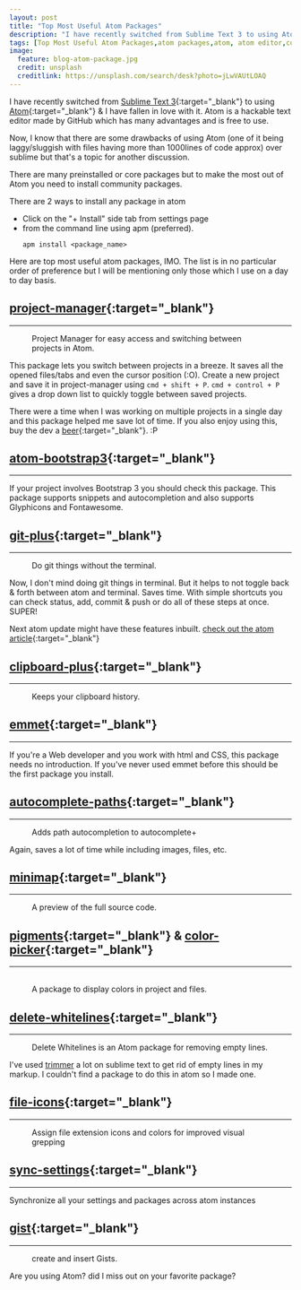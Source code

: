 ```yaml
---
layout: post
title: "Top Most Useful Atom Packages"
description: "I have recently switched from Sublime Text 3 to using Atom & I have fallen in love with it. Atom is a hackable text editor made by GitHub which has many advantages and is free to use."
tags: [Top Most Useful Atom Packages,atom packages,atom, atom editor,code editor,editor,packages]
image:
  feature: blog-atom-package.jpg
  credit: unsplash
  creditlink: https://unsplash.com/search/desk?photo=jLwVAUtLOAQ
---
```


I have recently switched from [Sublime Text 3](https://www.sublimetext.com/3){:target="_blank"} to using [Atom](https://atom.io/){:target="_blank"} & I have fallen in love with it. Atom is a hackable text editor made by GitHub which has many advantages and is free to use.

Now, I know that there are some drawbacks of using Atom (one of it being laggy/sluggish with files having more than 1000lines of code approx) over sublime but that's a topic for another discussion.

There are many preinstalled or core packages but to make the most out of Atom you need to install community packages.

There are 2 ways to install any package in atom
* Click on the "+ Install" side tab from settings page
* from the command line using apm (preferred).
  ```terminal
  apm install <package_name>
  ```

Here are top most useful atom packages, IMO. The list is in no particular order of preference but I will be mentioning only those which I use on a day to day basis.

## [project-manager](https://atom.io/packages/project-manager){:target="_blank"}
---
<figure>
	<img src="https://i.github-camo.com/9f58c50dd32d6173bb555f1a0ca08c713d8a2f2a/68747470733a2f2f7261772e6769746875622e636f6d2f64616e69656c62726f64696e2f61746f6d2d70726f6a6563742d6d616e616765722f6d61737465722f70726f6a6563742d6d616e616765722e676966" alt="">
	<figcaption>Project Manager for easy access and switching between projects in Atom.</figcaption>
</figure>

This package lets you switch between projects in a breeze. It saves all the opened files/tabs and even the cursor position (:O). Create a new project and save it in project-manager using `cmd + shift + P`. `cmd + control + P` gives a drop down list to quickly toggle between saved projects.

There were a time when I was working on multiple projects in a single day and this package helped me save lot of time. If you also enjoy using this, buy the dev a [beer](https://atom.io/packages/project-manager){:target="_blank"}. :P


## [atom-bootstrap3](https://atom.io/packages/atom-bootstrap3){:target="_blank"}
---
If your project involves Bootstrap 3 you should check this package. This package supports snippets and autocompletion and also supports Glyphicons and Fontawesome.


## [git-plus](https://atom.io/packages/git-plus){:target="_blank"}
---
<figure>
	<img src="https://i.github-camo.com/78e2bafa5f9b3afdf47d7e02e3f949fea4801fc0/68747470733a2f2f7261772e67697468756275736572636f6e74656e742e636f6d2f616b6f6e77692f6769742d706c75732f6d61737465722f636f6d6d69742e676966" alt="">
	<figcaption>Do git things without the terminal.</figcaption>
</figure>
Now, I don't mind doing git things in terminal. But it helps to not toggle back & forth between atom and terminal. Saves time. With simple shortcuts you can check status, add, commit & push or do all of these steps at once. SUPER!

Next atom update might have these features inbuilt. [check out the atom article](http://blog.atom.io/2017/05/16/git-and-github-integration-comes-to-atom.html){:target="_blank"}


## [clipboard-plus](https://atom.io/packages/clipboard-plus){:target="_blank"}
---
<figure>
	<img src="https://i.github-camo.com/3e515033ac645bfe2e94d5d073176934e5254f66/687474703a2f2f692e6779617a6f2e636f6d2f34386366633636633866386237363636656662373333346439323866316139652e676966" alt="">
	<figcaption>Keeps your clipboard history.</figcaption>
</figure>


## [emmet](https://atom.io/packages/emmet){:target="_blank"}
---
If you're a Web developer and you work with html and CSS, this package needs no introduction. If you've never used emmet before this should be the first package you install.


## [autocomplete-paths](https://atom.io/packages/autocomplete-paths){:target="_blank"}
---
<figure>
	<img src="https://i.github-camo.com/7da86dc3d22c9dd1d1c47bcb36237720fd987764/687474703a2f2f73312e64697265637475706c6f61642e6e65742f696d616765732f3134303431312f70356b76696665362e676966" alt="">
	<figcaption>Adds path autocompletion to autocomplete+</figcaption>
</figure>
Again, saves a lot of time while including images, files, etc.


## [minimap](https://atom.io/packages/minimap){:target="_blank"}
---
<figure>
	<img src="https://i.github-camo.com/bb671dcf7706c32eb432472c2cd69d354f824661/68747470733a2f2f6769746875622e636f6d2f61746f6d2d6d696e696d61702f6d696e696d61702f626c6f622f6d61737465722f7265736f75726365732f73637265656e73686f742e706e673f7261773d74727565" alt="">
	<figcaption>A preview of the full source code.</figcaption>
</figure>


## [pigments](https://atom.io/packages/pigments){:target="_blank"} & [color-picker](https://atom.io/packages/color-picker){:target="_blank"}
---
<figure class="half">
	<img src="https://i.github-camo.com/d687b4d2199616e0c967d2422626d4c27db41ed5/687474703a2f2f61626533332e6769746875622e696f2f61746f6d2d7069676d656e74732f646f742d72656e64657265722e706e673f7261773d74727565" alt="">
  <img src="https://i.github-camo.com/467c72e686f00893c3d36bf46499e76c10f31787/68747470733a2f2f6769746875622e636f6d2f74686f6d61736c696e647374726f6d2f636f6c6f722d7069636b65722f7261772f6d61737465722f707265766965772e676966" alt="">
	<figcaption>A package to display colors in project and files.</figcaption>
</figure>


## [delete-whitelines](https://atom.io/packages/delete-whitelines){:target="_blank"}
---
<figure>
	<img src="https://i.github-camo.com/1e4ae093f035d5ca4cf7209b433d0e487aa4bf08/68747470733a2f2f7261772e67697468756275736572636f6e74656e742e636f6d2f6468776c6d2f64656c6574652d77686974656c696e65732f6d61737465722f73637265656e73686f742e676966" alt="">
	<figcaption>Delete Whitelines is an Atom package for removing empty lines.</figcaption>
</figure>

I've used [trimmer](https://github.com/jonlabelle/Trimmer) a lot on sublime text to get rid of empty lines in my markup. I couldn't find a package to do this in atom so I made one.


## [file-icons](https://atom.io/packages/file-icons){:target="_blank"}
---
<figure>
	<img src="https://i.github-camo.com/fb720dc73a9cf634fef9b11e87f0cd194284e3be/68747470733a2f2f7261772e67697468756275736572636f6e74656e742e636f6d2f66696c652d69636f6e732f61746f6d2f363731343730366632363865323537313030653033633965623532383139636239376164353730622f707265766965772e706e67" alt="">
	<figcaption>Assign file extension icons and colors for improved visual grepping</figcaption>
</figure>


## [sync-settings](https://atom.io/packages/sync-settings){:target="_blank"}
---
Synchronize all your settings and packages across atom instances


## [gist](https://atom.io/packages/gist){:target="_blank"}
---
<figure>
	<img src="https://i.github-camo.com/1d77e7e3a078dc59cf321ee29b3849e6047775b4/687474703a2f2f672e7265636f726469742e636f2f355a71677978676a64422e676966" alt="">
	<figcaption>create and insert Gists. </figcaption>
</figure>

Are you using Atom? did I miss out on your favorite package?
